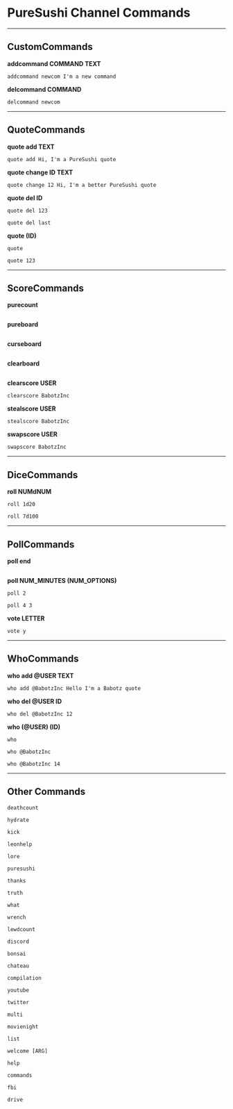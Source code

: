 # PureSushi Channel Commands

---
## CustomCommands

**addcommand COMMAND TEXT**
```
addcommand newcom I'm a new command
```
**delcommand COMMAND**
```
delcommand newcom
```
---
## QuoteCommands

**quote add TEXT**
```
quote add Hi, I'm a PureSushi quote
```
**quote change ID TEXT**
```
quote change 12 Hi, I'm a better PureSushi quote
```
**quote del ID**
```
quote del 123

quote del last
```
**quote (ID)**
```
quote

quote 123
```
---
## ScoreCommands

**purecount**
```
```
**pureboard**
```
```
**curseboard**
```
```
**clearboard**
```
```
**clearscore USER**
```
clearscore BabotzInc
```
**stealscore USER**
```
stealscore BabotzInc
```
**swapscore USER**
```
swapscore BabotzInc
```
---
## DiceCommands

**roll NUMdNUM**
```
roll 1d20

roll 7d100
```
---
## PollCommands

**poll end**
```
```
**poll NUM_MINUTES (NUM_OPTIONS)**
```
poll 2

poll 4 3
```
**vote LETTER**
```
vote y
```
---
## WhoCommands

**who add @USER TEXT**
```
who add @BabotzInc Hello I'm a Babotz quote
```
**who del @USER ID**
```
who del @BabotzInc 12
```
**who (@USER) (ID)**
```
who

who @BabotzInc

who @BabotzInc 14
```

---
## Other Commands

```
deathcount
```
```
hydrate
```
```
kick
```
```
leonhelp
```
```
lore
```
```
puresushi
```
```
thanks
```
```
truth
```
```
what
```
```
wrench
```
```
lewdcount
```
```
discord
```
```
bonsai
```
```
chateau
```
```
compilation
```
```
youtube
```
```
twitter
```
```
multi
```
```
movienight
```
```
list
```
```
welcome [ARG]
```
```
help
```
```
commands
```
```
fbi
```
```
drive
```

